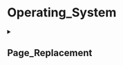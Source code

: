 # Operating_System
<details> 
<summary><h2><b>Page_Replacement</b></h2></summary> 
    
| 演算法 | frame-sizes | page-fault|
| :-: | :-: | :-: |
| [FIFO](https://github.com/kerong2002/Operating_System/blob/main/page_replacement/First-In-First-OUT_page_replacement.cpp)|3|9|
	 
![image](https://github.com/kerong2002/Operating_System/assets/70834651/aa77cf01-3937-4d69-882a-6ee1128ed6b6)

</details>
